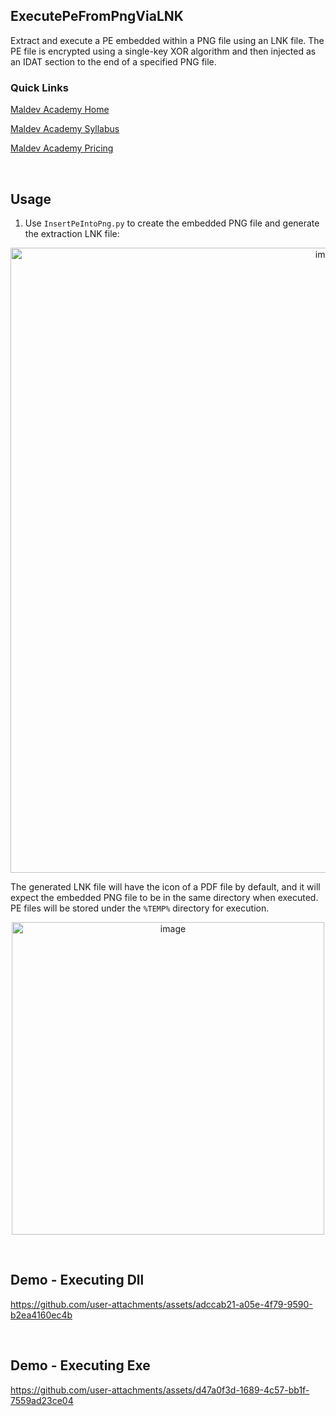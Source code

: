 ## ExecutePeFromPngViaLNK

Extract and execute a PE embedded within a PNG file using an LNK file. The PE file is encrypted using a single-key XOR algorithm and then injected as an IDAT section to the end of a specified PNG file.

### Quick Links

[Maldev Academy Home](https://maldevacademy.com?ref=gh)
  
[Maldev Academy Syllabus](https://maldevacademy.com/syllabus?ref=gh)

[Maldev Academy Pricing](https://maldevacademy.com/pricing?ref=gh)

</br>

## Usage

1. Use `InsertPeIntoPng.py` to create the embedded PNG file and generate the extraction LNK file:

<p align="center">
<img width="1000px" alt="image" src="https://github.com/user-attachments/assets/fdf514e1-7396-47da-a36b-4f2f55c22498">
</p>

The generated LNK file will have the icon of a PDF file by default, and it will expect the embedded PNG file to be in the same directory when executed. PE files will be stored under the `%TEMP%` directory for execution.

<p align="center">
<img width="500px" alt="image" src="https://github.com/user-attachments/assets/a1c16d36-1622-431c-9926-8a14e6f577b4">
</p>


</br>

## Demo - Executing Dll

https://github.com/user-attachments/assets/adccab21-a05e-4f79-9590-b2ea4160ec4b

</br>

## Demo - Executing Exe

https://github.com/user-attachments/assets/d47a0f3d-1689-4c57-bb1f-7559ad23ce04

